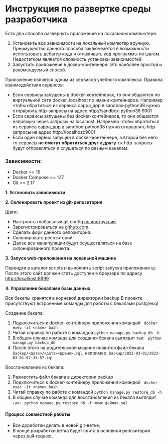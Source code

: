 # Инструкция по развертке среды разработчика

Есть два способа развернуть приложение на локальном компьютере:
1. Установить все зависимости на локальный компютер вручную. 
Преимущество данного способа заключеается в возможности использовать дебагер кода и отлаживать код программы по шагам.
Недостатком является сложность установки зависимостей. 
2. Запустить приложение в докер-контейнере. Это наиболее простой и рекомендуемый способ.

Приложение является одним из сервисов учебного комплекса. 
Правила взаимодействия сервисов:
- Если сервисы запущены в docker-контейнерах, то они общаются по виртуальной сети docker_localhost по имени контейнеров. 
Например чтобы обратиться из сервиса cappa_app в sandbox-python38 нужно отправлять http-запросы на адрес 
http://sandbox-python38:9001
- Если сервисы запущены без docker-контейнеров, то они общаются напрямую через запросы на localhost.
Например чтобы обратиться из сервиса cappa_app в sandbox-python38 нужно отправлять http-запросы на адрес 
http://localhost:9001
- Если один сервис запущен в docker-контейнере, а второй без него то сервисы **не смогут обратиться друг к другу** т.к http-запросы будут отправляться и слушаться по разным каналам.

### Зависимости:
- Docker >= 19
- Docker Compose >= 1.17  
- Git >= 2.17

**1. Установить зависимости**

**2. Склонировать проект из git-репозитория**

Шаги:
- Настроить глобальный git config [по инструкции](https://git-scm.com/book/ru/v2/%D0%92%D0%B2%D0%B5%D0%B4%D0%B5%D0%BD%D0%B8%D0%B5-%D0%9F%D0%B5%D1%80%D0%B2%D0%BE%D0%BD%D0%B0%D1%87%D0%B0%D0%BB%D1%8C%D0%BD%D0%B0%D1%8F-%D0%BD%D0%B0%D1%81%D1%82%D1%80%D0%BE%D0%B9%D0%BA%D0%B0-Git).
- Зарегистрироваться на [github.com](https://github.com/).
- Сделать форк данного репозитория.
- Склонировать репозиторий.
- Далее все манипуляции будут осуществляться на базе склонированного проекта.

**3. Запуск web-приложения на локальной машине**

Переидти в каталог scripts и выполнить script запуска приложения ``up``
После этого сайт должен стать доступен в браузере по адресу [http://localhost:8999](http://localhost:8999/)

**4. Управление бекапами базы данных**

Все бекапы хранятся в корневой директории backup
В проекте присутствуют встроенные команды для работы с бекапами postgresql

Создание бекапа:
1. Подключиться к docker-контейнеру приложения командой ``` docker exec -it <name> bash```
2. Читай справку по работе с командой ```python manage.py backup_db -h```
3. В общем случае команда для создания бекапа выглядит так: ``` python manage.py backup_db```
4. После этого на родительской машине появится файл бекапа ```backup/<дата>/<дата><время>.sql```, например: ```backup/2022-03-01/2022-03-01-07-33-57.sql```

Восстановление из бекапа:
1. Разместить файл бекапа в директории backup
2. Подключиться к docker-контейнеру приложения командой ``` docker exec -it <name> bash```
3. Читай справку по работе с командой ```python manage.py restore_db -h```
4. В общем случае команда для восстановления из бекапа выглядит так: ``` python manage.py restore_db -f <имя файла>.sql```

#### Процесс совместной работы
- Все доработки делать в новой git-ветке;
- В конце разработки ветка будет слита в основной репозиторий через pull-request.
